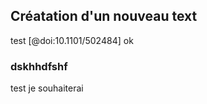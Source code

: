 ## Créatation d'un nouveau text 

test [@doi:10.1101/502484]
ok 

### dskhhdfshf


test je souhaiterai 

